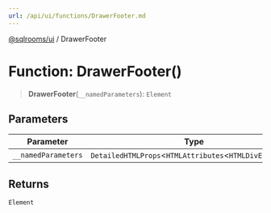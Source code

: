 ```yaml
---
url: /api/ui/functions/DrawerFooter.md
---
```

[@sqlrooms/ui](../index.md) / DrawerFooter

# Function: DrawerFooter()

> **DrawerFooter**(`__namedParameters`): `Element`

## Parameters

| Parameter | Type |
| ------ | ------ |
| `__namedParameters` | `DetailedHTMLProps`<`HTMLAttributes`<`HTMLDivElement`>> |

## Returns

`Element`
